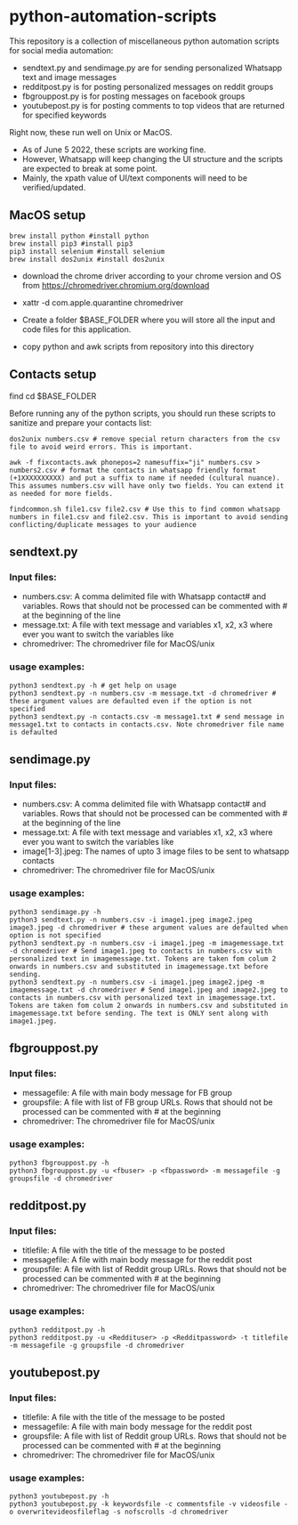 # python-automation-scripts
This repository is a collection of miscellaneous python automation scripts for social media automation: 

- sendtext.py and sendimage.py are for sending personalized Whatsapp text and image messages
- redditpost.py is for posting personalized messages on reddit groups
- fbgrouppost.py is for posting messages on facebook groups
- youtubepost.py is for posting comments to top videos that are returned for specified keywords

Right now, these run well on Unix or MacOS.

- As of June 5 2022, these scripts are working fine. 
- However, Whatsapp will keep changing the UI structure and the scripts are expected to break at some point. 
- Mainly, the xpath value of UI/text components will need to be verified/updated.

## MacOS setup
```
brew install python #install python
brew install pip3 #install pip3
pip3 install selenium #install selenium
brew install dos2unix #install dos2unix
```
- download the chrome driver according to your chrome version and OS from https://chromedriver.chromium.org/download
- xattr -d com.apple.quarantine chromedriver

- Create a folder $BASE_FOLDER where you will store all the input and code files for this application.
- copy python and awk scripts from repository into this directory

## Contacts setup
find
cd $BASE_FOLDER

Before running any of the python scripts, you should run these scripts to sanitize and prepare your contacts list:

```
dos2unix numbers.csv # remove special return characters from the csv file to avoid weird errors. This is important. 

awk -f fixcontacts.awk phonepos=2 namesuffix="ji" numbers.csv > numbers2.csv # format the contacts in whatsapp friendly format (+1XXXXXXXXXX) and put a suffix to name if needed (cultural nuance). This assumes numbers.csv will have only two fields. You can extend it as needed for more fields.

findcommon.sh file1.csv file2.csv # Use this to find common whatsapp numbers in file1.csv and file2.csv. This is important to avoid sending conflicting/duplicate messages to your audience
```

## sendtext.py

### Input files:
- numbers.csv: A comma delimited file with Whatsapp contact# and variables. Rows that should not be processed can be commented with # at the beginning of the line
- message.txt: A file with text message and variables x1, x2, x3 where ever you want to switch the variables like 
- chromedriver: The chromedriver file for MacOS/unix

### usage examples:
```
python3 sendtext.py -h # get help on usage
python3 sendtext.py -n numbers.csv -m message.txt -d chromedriver # these argument values are defaulted even if the option is not specified
python3 sendtext.py -n contacts.csv -m message1.txt # send message in message1.txt to contacts in contacts.csv. Note chromedriver file name is defaulted
```

## sendimage.py

### Input files:
- numbers.csv: A comma delimited file with Whatsapp contact# and variables. Rows that should not be processed can be commented with # at the beginning of the line
- message.txt: A file with text message and variables x1, x2, x3 where ever you want to switch the variables like 
- image[1-3].jpeg: The names of upto 3 image files to be sent to whatsapp contacts
- chromedriver: The chromedriver file for MacOS/unix

### usage examples:
```
python3 sendimage.py -h
python3 sendtext.py -n numbers.csv -i image1.jpeg image2.jpeg image3.jpeg -d chromedriver # these argument values are defaulted when option is not specified
python3 sendtext.py -n numbers.csv -i image1.jpeg -m imagemessage.txt -d chromedriver # Send image1.jpeg to contacts in numbers.csv with personalized text in imagemessage.txt. Tokens are taken fom colum 2 onwards in numbers.csv and substituted in imagemessage.txt before sending.
python3 sendtext.py -n numbers.csv -i image1.jpeg image2.jpeg -m imagemessage.txt -d chromedriver # Send image1.jpeg and image2.jpeg to contacts in numbers.csv with personalized text in imagemessage.txt. Tokens are taken fom colum 2 onwards in numbers.csv and substituted in imagemessage.txt before sending. The text is ONLY sent along with image1.jpeg.
```

## fbgrouppost.py

### Input files:
- messagefile: A file with main body message for FB group 
- groupsfile: A file with list of FB group URLs. Rows that should not be processed can be commented with # at the beginning
- chromedriver: The chromedriver file for MacOS/unix

### usage examples:
```
python3 fbgrouppost.py -h
python3 fbgrouppost.py -u <fbuser> -p <fbpassword> -m messagefile -g groupsfile -d chromedriver 
```

## redditpost.py

### Input files:
- titlefile: A file with the title of the message to be posted
- messagefile: A file with main body message for the reddit post 
- groupsfile: A file with list of Reddit group URLs. Rows that should not be processed can be commented with # at the beginning
- chromedriver: The chromedriver file for MacOS/unix

### usage examples:
```
python3 redditpost.py -h
python3 redditpost.py -u <Reddituser> -p <Redditpassword> -t titlefile -m messagefile -g groupsfile -d chromedriver 
```

## youtubepost.py

### Input files:
- titlefile: A file with the title of the message to be posted
- messagefile: A file with main body message for the reddit post 
- groupsfile: A file with list of Reddit group URLs. Rows that should not be processed can be commented with # at the beginning
- chromedriver: The chromedriver file for MacOS/unix

### usage examples:
```
python3 youtubepost.py -h
python3 youtubepost.py -k keywordsfile -c commentsfile -v videosfile -o overwritevideosfileflag -s nofscrolls -d chromedriver 
```